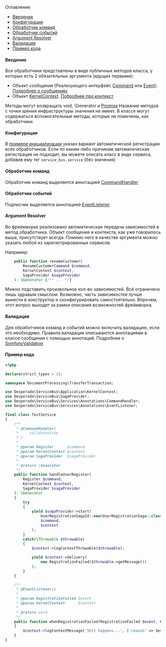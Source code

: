 Оглавление
* [Введение](https://github.com/mmasiukevich/service-bus/blob/master/doc/massage_handlers.md#%D0%92%D0%B2%D0%B5%D0%B4%D0%B5%D0%BD%D0%B8%D0%B5)
* [Конфигурация](https://github.com/mmasiukevich/service-bus/blob/master/doc/massage_handlers.md#%D0%9A%D0%BE%D0%BD%D1%84%D0%B8%D0%B3%D1%83%D1%80%D0%B0%D1%86%D0%B8%D1%8F)
* [Обработчик команд](https://github.com/mmasiukevich/service-bus/blob/master/doc/massage_handlers.md#%D0%9E%D0%B1%D1%80%D0%B0%D0%B1%D0%BE%D1%82%D1%87%D0%B8%D0%BA-%D0%BA%D0%BE%D0%BC%D0%B0%D0%BD%D0%B4)
* [Обработчик событий](https://github.com/mmasiukevich/service-bus/blob/master/doc/massage_handlers.md#%D0%9E%D0%B1%D1%80%D0%B0%D0%B1%D0%BE%D1%82%D1%87%D0%B8%D0%BA-%D1%81%D0%BE%D0%B1%D1%8B%D1%82%D0%B8%D0%B9)
* [Argument Resolver](https://github.com/mmasiukevich/service-bus/blob/master/doc/massage_handlers.md#argument-resolver)
* [Валидация](https://github.com/mmasiukevich/service-bus/blob/master/doc/massage_handlers.md#%D0%92%D0%B0%D0%BB%D0%B8%D0%B4%D0%B0%D1%86%D0%B8%D1%8F)
* [Пример кода](https://github.com/mmasiukevich/service-bus/blob/master/doc/massage_handlers.md#%D0%9F%D1%80%D0%B8%D0%BC%D0%B5%D1%80-%D0%BA%D0%BE%D0%B4%D0%B0)

#### Введение
Все обработчики представлены в виде публичных методов класса, у которых есть 2 обязательных аргумента (идущих первыми):
* Объект сообщения (Реализующего интерфейс [Command](https://github.com/mmasiukevich/service-bus/blob/master/src/Common/Contract/Messages/Command.php) или [Event](https://github.com/mmasiukevich/service-bus/blob/master/src/Common/Contract/Messages/Event.php)). [Подробнее о сообщениях](https://github.com/mmasiukevich/service-bus/blob/master/doc/messages.md)
* Объект [KernelContext](https://github.com/mmasiukevich/service-bus/blob/master/src/Application/KernelContext.php). [Побробнее про контекст](https://github.com/mmasiukevich/service-bus/blob/master/doc/context.md)

Методы могут возвращать void, \Generator и [Promise](https://github.com/amphp/amp/blob/master/lib/Promise.php)
Название методов с точки зрения инфраструктуры значения не имеет.
В классе могут содержаться вспомогательные методы, которые не помечены, как обработчики

#### Конфигурация
В [примере инициализации](https://github.com/mmasiukevich/service-bus/blob/master/doc/initialization.md) указан вариант автоматической регистрации всех обработчиков. Если по каким-либо причинам автоматическая регистрация не подходит, вы можете описать класс в виде сервиса, добавив ему тег ```service_bus.service``` (без значения)

#### Обработчик команд
Обработчик команд выделяется аннотацией [CommandHandler](https://github.com/mmasiukevich/service-bus/blob/master/src/Services/Annotations/CommandHandler.php)

#### Обработчик событий
Подписчик выделяется аннотацией [EventListener](https://github.com/mmasiukevich/service-bus/blob/master/src/Services/Annotations/EventListener.php)

#### Argument Resolver
Во фреймворке реализовано автоматическая передача зависимостей в метод обработчика. Объект сообщения и контекста, как уже говорилось выше, присутствует всегда. Помимо него в качестве аргумента можно указать любой из зарегистрированных сервисов.

Например:
```php
    public function renameCustomer(
        RenameCustomerCommand $command,
        KernelContext $context,
        SagaProvider $sagaProvider
    ): \Generator {/** ... */}
```
Можно подставить произвольное кол-во зависимостей. Всё ограничено лишь здравым смыслом. Возможно, часть зависимостей лучше вынести в конструктор и сконфигурировать самостоятельно. Впрочем, этот вопрос выходит за рамки описания возможностей фреймворка.

#### Валидация
Для обработчиков команд и событий можно включить валидацию, если это необходимо. Правила валидации описываются аннотациями в классе сообщения с помощью аннотаций. Подробнее о [SymfonyValidation](https://symfony.com/doc/current/validation.html)

#### Пример кода
```php
<?php

declare(strict_types = 1);

namespace DocumentProcessing\TransferTransaction;

use Desperado\ServiceBus\Application\KernelContext;
use Desperado\ServiceBus\SagaProvider;
use Desperado\ServiceBus\Services\Annotations\CommandHandler;
use Desperado\ServiceBus\Services\Annotations\EventListener;

final class TestService
{
    /**
     * @CommandHandler(
     *     validate=true
     * )
     *
     * @param Register      $command
     * @param KernelContext $context
     * @param SagaProvider  $sagaProvider
     *
     * @return \Generator
     */
    public function handleUserRegister(
        Register $command,
        KernelContext $context,
        SagaProvider $sagaProvider
    ): \Generator
    {
        try
        {
            yield $sagaProvider->start(
                UserRegistrationSagaId::new(UserRegistrationSaga::class),
                $command,
                $context
            );
        }
        catch(\Throwable $throwable)
        {
            $context->logContextThrowable($throwable);

            yield $context->delivery(
                new RegistrationFailed($throwable->getMessage())
            );
        }
    }

    /**
     * @EventListener()
     *
     * @param RegistrationFailed $event
     * @param KernelContext      $context
     *
     * @return void
     */
    public function whenRegistrationFailed(RegistrationFailed $event, KernelContext $context): void
    {
        $context->logContextMessage('Shit happens...', ['reason' => $event->message]);
    }
}

```